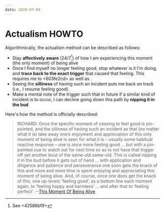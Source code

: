 ```yaml
---
date: 2020-07-04
---
```


# Actualism HOWTO

Algorithmically, the actualism method can be described as follows:

- Stay **affectively aware** (24/7[^aff]) of how I am experiencing this moment (the only moment) of being alive
- Once I find myself no longer feeling good, stop whatever is it I'm doing, and **trace back to the exact trigger** that caused that feeling. This requires me to <603fe2cd> as well as <aab870e2>.
- Seeing the **silliness** of having such an incident puts me back on track (i.e., I resume feeling good).
- Make a mental note of the trigger such that in future if a similar kind of incident is to occur, I can decline going down this path by **nipping it in the bud**

[^aff]: See <42586bf9>

Here's how the method is officially described:

> RICHARD: Once the specific moment of ceasing to feel good is pin-pointed, and the silliness  of having such an incident as that (no matter what it is) take away one’s enjoyment and appreciation of this only moment of being alive is seen for what it is – usually some habitual reactive response – one is once more feeling good ... but with a pin-pointed cue to watch out for next time so as to not have that trigger off yet another bout of the same-old same-old. This is called nipping it in the bud before it gets out of hand ... with application and diligence and patience and perseverance one soon gets the knack of this and more and more time is spent enjoying and appreciating this moment of being alive. And, of course, once one does get the knack of this, one up-levels ‘feeling good’, as a bottom line each moment again, to ‘feeling happy and harmless’ ... and after that to ‘feeling perfect’. --[This Moment Of Being Alive](http://www.actualfreedom.com.au/richard/articles/thismomentofbeingalive.htm)

